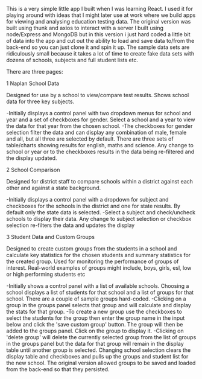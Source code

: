 This is a very simple little app I built when I was learning React. I used it for playing around with ideas that I might later use at work where we build apps for viewing and analysing education testing data. The original version was built using thunk and axios to interact with a server I built using node/Express and MongoDB but in this version i just hard coded a little bit of data into the app and cut out the ability to load and save data to/from the back-end so you can just clone it and spin it up.
The sample data sets are ridiculously small because it takes a lot of time to create fake data sets with dozens of schools, subjects and full student lists etc.

There are three pages:

1 Naplan School Data

Designed for use by a school to view/compare test results. Shows school data for three key subjects.

-Initially displays a control panel with two dropdown menus for school and year and a set of checkboxes for gender. Select a school and a year to view the data for that year from the chosen school.
-The checkboxes for gender selection filter the data and can display any combination of male, female and all, but all three are selected by default. There are three sets of table/charts showing results for english, maths and science. Any change to school or year or to the checkboxes results in the data being re-filtered and the display updated.

2 School Comparison

Designed for district staff to compare schools within a district against each other and against a state background.

-Initially displays a control panel with a dropdown for subject and checkboxes for the schools in the district and one for state results. By default only the state data is selected.
-Select a subject and check/uncheck schools to display their data. Any change to subject selection or checkbox selection re-filters the data and updates the display

3 Student Data and Custom Groups

Designed to create custom groups from the students in a school and calculate key statistics for the chosen students and summary statistics for the created group. Used for monitoring the performance of groups of interest. Real-world examples of groups might include, boys, girls, esl, low or high performing students etc

-Initially shows a control panel with a list of available schools.
Choosing a school displays a list of students for that school and a list of groups for that school. There are a couple of sample groups hard-coded. -Clicking on a group in the groups panel selects that group and will calculate and display the stats for that group.
-To create a new group use the checkboxes to select the students for the group then enter the group name in the input below and click the 'save custom group' button. The group will then be added to the groups panel. Click on the group to display it.
-Clicking on 'delete group' will delete the currently selected group from the list of groups in the groups panel but the data for that group will remain in the display table until another group is selected. Changing school selection clears the display table and checkboxes and pulls up the groups and student list for the new school. The original version allowed groups to be saved and loaded from the back-end so that they persisted.
